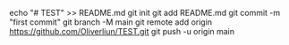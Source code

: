 echo "# TEST" >> README.md
git init
git add README.md
git commit -m "first commit"
git branch -M main
git remote add origin https://github.com/Oliverliun/TEST.git
git push -u origin main
